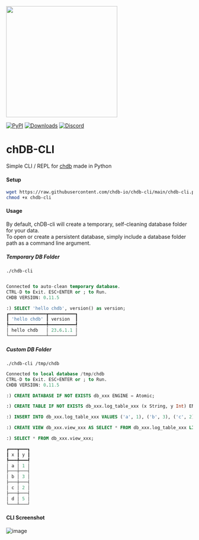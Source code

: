 <img src="https://github.com/chdb-io/chdb/raw/main/docs/_static/snake-chdb.png" width=300>

[![PyPI](https://img.shields.io/pypi/v/chdb.svg)](https://pypi.org/project/chdb/)
[![Downloads](https://static.pepy.tech/badge/chdb)](https://pepy.tech/project/chdb)
[![Discord](https://img.shields.io/discord/1098133460310294528?logo=Discord)](https://discord.gg/Njw5YXSPPc)

# chDB-CLI
Simple CLI / REPL for [chdb](https://chdb.io) made in Python

#### Setup
```bash
wget https://raw.githubusercontent.com/chdb-io/chdb-cli/main/chdb-cli.py -O chdb-cli
chmod +x chdb-cli
```
#### Usage
By default, chDB-cli will create a temporary, self-cleaning database folder for your data.<br>
To open or create a persistent database, simply include a database folder path as a command line argument.

##### Temporary DB Folder
```
./chdb-cli
```

```sql

Connected to auto-clean temporary database.
CTRL-D to Exit. ESC+ENTER or ; to Run.
CHDB VERSION: 0.11.5

:) SELECT 'hello chdb', version() as version;
┏━━━━━━━━━━━━━━┳━━━━━━━━━━┓
┃ 'hello chdb' ┃ version  ┃
┡━━━━━━━━━━━━━━╇━━━━━━━━━━┩
│ hello chdb   │ 23.6.1.1 │
└──────────────┴──────────┘
```

##### Custom DB Folder
```
./chdb-cli /tmp/chdb
```
```sql
Connected to local database /tmp/chdb
CTRL-D to Exit. ESC+ENTER or ; to Run.
CHDB VERSION: 0.11.5

:) CREATE DATABASE IF NOT EXISTS db_xxx ENGINE = Atomic;

:) CREATE TABLE IF NOT EXISTS db_xxx.log_table_xxx (x String, y Int) ENGINE = Log;

:) INSERT INTO db_xxx.log_table_xxx VALUES ('a', 1), ('b', 3), ('c', 2), ('d', 5);

:) CREATE VIEW db_xxx.view_xxx AS SELECT * FROM db_xxx.log_table_xxx LIMIT 4;

:) SELECT * FROM db_xxx.view_xxx;

┏━━━┳━━━┓
┃ x ┃ y ┃
┡━━━╇━━━┩
│ a │ 1 │
├───┼───┤
│ b │ 3 │
├───┼───┤
│ c │ 2 │
├───┼───┤
│ d │ 5 │
└───┴───┘
```

#### CLI Screenshot

![image](https://github.com/chdb-io/chdb-cli/assets/1423657/97a4fca0-ad8c-4c67-bc33-6f406656adb3)
